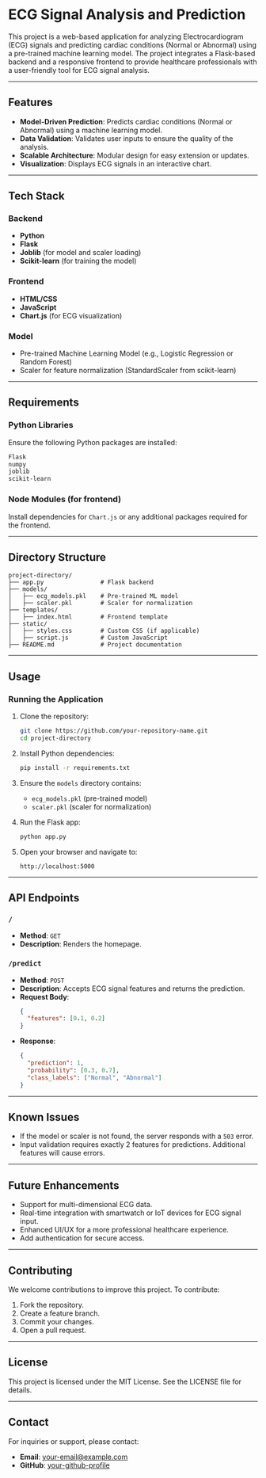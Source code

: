 # ECG Signal Analysis and Prediction

This project is a web-based application for analyzing Electrocardiogram (ECG) signals and predicting cardiac conditions (Normal or Abnormal) using a pre-trained machine learning model. The project integrates a Flask-based backend and a responsive frontend to provide healthcare professionals with a user-friendly tool for ECG signal analysis.

---

## Features

- **Model-Driven Prediction**: Predicts cardiac conditions (Normal or Abnormal) using a machine learning model.
- **Data Validation**: Validates user inputs to ensure the quality of the analysis.
- **Scalable Architecture**: Modular design for easy extension or updates.
- **Visualization**: Displays ECG signals in an interactive chart.

---

## Tech Stack

### Backend
- **Python**
- **Flask**
- **Joblib** (for model and scaler loading)
- **Scikit-learn** (for training the model)

### Frontend
- **HTML/CSS**
- **JavaScript**
- **Chart.js** (for ECG visualization)

### Model
- Pre-trained Machine Learning Model (e.g., Logistic Regression or Random Forest)
- Scaler for feature normalization (StandardScaler from scikit-learn)

---

## Requirements

### Python Libraries
Ensure the following Python packages are installed:
```bash
Flask
numpy
joblib
scikit-learn
```

### Node Modules (for frontend)
Install dependencies for `Chart.js` or any additional packages required for the frontend.

---

## Directory Structure
```
project-directory/
├── app.py                # Flask backend
├── models/
│   ├── ecg_models.pkl    # Pre-trained ML model
│   ├── scaler.pkl        # Scaler for normalization
├── templates/
│   ├── index.html        # Frontend template
├── static/
│   ├── styles.css        # Custom CSS (if applicable)
│   ├── script.js         # Custom JavaScript
├── README.md             # Project documentation
```

---

## Usage

### Running the Application
1. Clone the repository:
   ```bash
   git clone https://github.com/your-repository-name.git
   cd project-directory
   ```

2. Install Python dependencies:
   ```bash
   pip install -r requirements.txt
   ```

3. Ensure the `models` directory contains:
   - `ecg_models.pkl` (pre-trained model)
   - `scaler.pkl` (scaler for normalization)

4. Run the Flask app:
   ```bash
   python app.py
   ```

5. Open your browser and navigate to:
   ```
   http://localhost:5000
   ```

---

## API Endpoints

### **`/`**
- **Method**: `GET`
- **Description**: Renders the homepage.

### **`/predict`**
- **Method**: `POST`
- **Description**: Accepts ECG signal features and returns the prediction.
- **Request Body**:
  ```json
  {
    "features": [0.1, 0.2]
  }
  ```
- **Response**:
  ```json
  {
    "prediction": 1,
    "probability": [0.3, 0.7],
    "class_labels": ["Normal", "Abnormal"]
  }
  ```

---

## Known Issues
- If the model or scaler is not found, the server responds with a `503` error.
- Input validation requires exactly 2 features for predictions. Additional features will cause errors.

---

## Future Enhancements
- Support for multi-dimensional ECG data.
- Real-time integration with smartwatch or IoT devices for ECG signal input.
- Enhanced UI/UX for a more professional healthcare experience.
- Add authentication for secure access.

---

## Contributing

We welcome contributions to improve this project. To contribute:
1. Fork the repository.
2. Create a feature branch.
3. Commit your changes.
4. Open a pull request.

---

## License
This project is licensed under the MIT License. See the LICENSE file for details.

---

## Contact
For inquiries or support, please contact:
- **Email**: your-email@example.com
- **GitHub**: [your-github-profile](https://github.com/your-github-profile)

